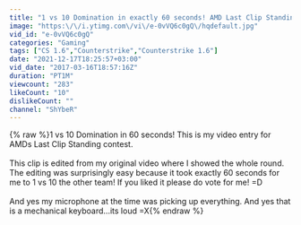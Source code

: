 ```yaml
---
title: "1 vs 10 Domination in exactly 60 seconds! AMD Last Clip Standing!"
image: "https:\/\/i.ytimg.com\/vi\/e-0vVQ6c0gQ\/hqdefault.jpg"
vid_id: "e-0vVQ6c0gQ"
categories: "Gaming"
tags: ["CS 1.6","Counterstrike","Counterstrike 1.6"]
date: "2021-12-17T18:25:57+03:00"
vid_date: "2017-03-16T18:57:16Z"
duration: "PT1M"
viewcount: "283"
likeCount: "10"
dislikeCount: ""
channel: "ShYbeR"
---
```

{% raw %}1 vs 10 Domination in 60 seconds! This is my video entry for AMDs Last Clip Standing contest.<br /><br />This clip is edited from my original video where I showed the whole round. The editing was surprisingly easy because it took exactly 60 seconds for me to 1 vs 10 the other team! If you liked it please do vote for me! =D<br /><br />And yes my microphone at the time was picking up everything. And yes that is a mechanical keyboard...its loud =X{% endraw %}
